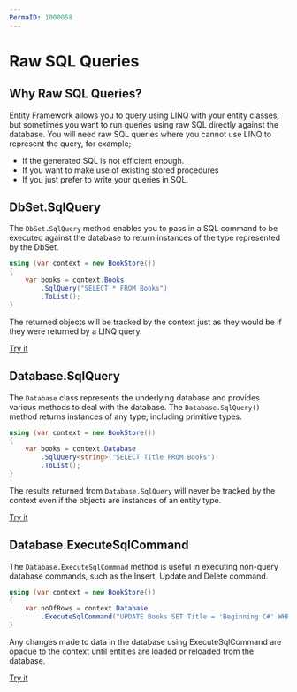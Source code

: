 ```yaml
---
PermaID: 1000058
---
```


# Raw SQL Queries

## Why Raw SQL Queries?

Entity Framework allows you to query using LINQ with your entity classes, but sometimes you want to run queries using raw SQL directly against the database. You will need raw SQL queries where you cannot use LINQ to represent the query, for example;

 - If the generated SQL is not efficient enough. 
 - If you want to make use of existing stored procedures
 - If you just prefer to write your queries in SQL.

## DbSet.SqlQuery 

The `DbSet.SqlQuery` method enables you to pass in a SQL command to be executed against the database to return instances of the type represented by the DbSet. 

```csharp
using (var context = new BookStore())
{        
    var books = context.Books
        .SqlQuery("SELECT * FROM Books")
        .ToList();
}
```

The returned objects will be tracked by the context just as they would be if they were returned by a LINQ query. 

[Try it](https://dotnetfiddle.net/4wUSHj)

## Database.SqlQuery

The `Database` class represents the underlying database and provides various methods to deal with the database. The `Database.SqlQuery()` method returns instances of any type, including primitive types.

```csharp
using (var context = new BookStore())
{        
    var books = context.Database
        .SqlQuery<string>("SELECT Title FROM Books")
        .ToList();
}
```

The results returned from `Database.SqlQuery` will never be tracked by the context even if the objects are instances of an entity type.

[Try it](https://dotnetfiddle.net/qxAXzb)

## Database.ExecuteSqlCommand

The `Database.ExecuteSqlCommnad` method is useful in executing non-query database commands, such as the Insert, Update and Delete command.

```csharp
using (var context = new BookStore())
{        
    var noOfRows = context.Database
        .ExecuteSqlCommand("UPDATE Books SET Title = 'Beginning C#' WHERE BookId = 1");
}
```

Any changes made to data in the database using ExecuteSqlCommand are opaque to the context until entities are loaded or reloaded from the database.

[Try it](https://dotnetfiddle.net/ool8DX)